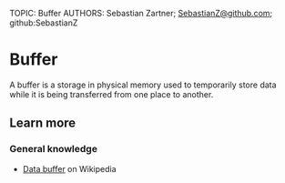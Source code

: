 TOPIC: Buffer
AUTHORS: Sebastian Zartner; SebastianZ@github.com; github:SebastianZ

# Buffer

A buffer is a storage in physical memory used to temporarily store data
while it is being transferred from one place to another.

## Learn more

### General knowledge

- [Data buffer](https://en.wikipedia.org/wiki/Data_buffer) on Wikipedia
